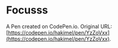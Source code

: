 # Focusss

A Pen created on CodePen.io. Original URL: [https://codepen.io/hakimel/pen/YzZoVxx](https://codepen.io/hakimel/pen/YzZoVxx).

